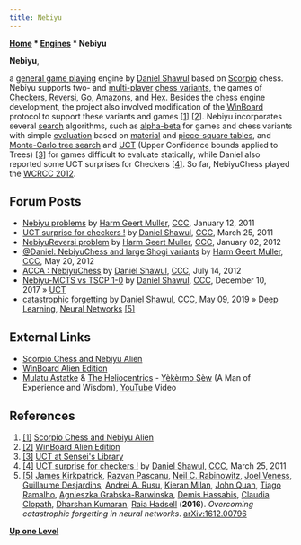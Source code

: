 ```yaml
---
title: Nebiyu
---
```

**[Home](Home "Home") \* [Engines](Engines "Engines") \* Nebiyu**


**Nebiyu**,  

a [general game playing](General_Game_Playing "General Game Playing") engine by [Daniel Shawul](Daniel_Shawul "Daniel Shawul") based on [Scorpio](Scorpio "Scorpio") chess. Nebiyu supports two- and [multi-player](https://en.wikipedia.org/wiki/Chess_variant#Multiplayer_variants) [chess variants](Chess#Variants "Chess"), the games of [Checkers](Checkers "Checkers"), [Reversi](Othello "Othello"), [Go](Go "Go"), [Amazons](Amazons "Amazons"), and [Hex](Hex "Hex"). Besides the chess engine development, the project also involved modification of the [WinBoard](WinBoard "WinBoard") protocol to support these variants and games <a id="cite-note-1" href="#cite-ref-1">[1]</a> <a id="cite-note-2" href="#cite-ref-2">[2]</a>. Nebiyu incorporates several [search](Search "Search") algorithms, such as [alpha-beta](Alpha-Beta "Alpha-Beta") for games and chess variants with simple [evaluation](Evaluation "Evaluation") based on [material](Material "Material") and [piece-square tables](Piece-Square_Tables "Piece-Square Tables"), and [Monte-Carlo tree search](Monte-Carlo_Tree_Search "Monte-Carlo Tree Search") and [UCT](UCT "UCT") (Upper Confidence bounds applied to Trees) <a id="cite-note-3" href="#cite-ref-3">[3]</a> for games difficult to evaluate statically, while Daniel also reported some UCT surprises for Checkers <a id="cite-note-4" href="#cite-ref-4">[4]</a>. So far, NebiyuChess played the [WCRCC 2012](WCRCC_2012 "WCRCC 2012").



## Forum Posts


* [Nebiyu problems](http://www.talkchess.com/forum/viewtopic.php?t=37583) by [Harm Geert Muller](Harm_Geert_Muller "Harm Geert Muller"), [CCC](CCC "CCC"), January 12, 2011
* [UCT surprise for checkers !](http://www.talkchess.com/forum/viewtopic.php?t=38554) by [Daniel Shawul](Daniel_Shawul "Daniel Shawul"), [CCC](CCC "CCC"), March 25, 2011
* [NebiyuReversi problem](http://www.talkchess.com/forum/viewtopic.php?t=41744) by [Harm Geert Muller](Harm_Geert_Muller "Harm Geert Muller"), [CCC](CCC "CCC"), January 02, 2012
* [@Daniel: NebiyuChess and large Shogi variants](http://www.talkchess.com/forum/viewtopic.php?t=43780) by [Harm Geert Muller](Harm_Geert_Muller "Harm Geert Muller"), [CCC](CCC "CCC"), May 20, 2012
* [ACCA : NebiyuChess](http://www.talkchess.com/forum/viewtopic.php?t=44429) by [Daniel Shawul](Daniel_Shawul "Daniel Shawul"), [CCC](CCC "CCC"), July 14, 2012
* [Nebiyu-MCTS vs TSCP 1-0](http://www.talkchess.com/forum/viewtopic.php?t=65964) by [Daniel Shawul](Daniel_Shawul "Daniel Shawul"), [CCC](CCC "CCC"), December 10, 2017 » [UCT](UCT "UCT")
* [catastrophic forgetting](http://www.talkchess.com/forum3/viewtopic.php?f=7&t=70704) by [Daniel Shawul](Daniel_Shawul "Daniel Shawul"), [CCC](CCC "CCC"), May 09, 2019 » [Deep Learning](Deep_Learning "Deep Learning"), [Neural Networks](Neural_Networks "Neural Networks") <a id="cite-note-5" href="#cite-ref-5">[5]</a>


## External Links


* [Scorpio Chess and Nebiyu Alien](https://sites.google.com/site/dshawul/)
* [WinBoard Alien Edition](http://hgm.nubati.net/alien.html)
* [Mulatu Astatke](Category:Mulatu_Astatke "Category:Mulatu Astatke") & [The Heliocentrics](Category:The_Heliocentrics "Category:The Heliocentrics") - [Yèkèrmo Sèw](https://www.youtube.com/watch?v=WxEjBw69ce0) (A Man of Experience and Wisdom), [YouTube](https://en.wikipedia.org/wiki/YouTube) Video


 
## References


1. <a id="cite-ref-1" href="#cite-note-1">[1]</a> [Scorpio Chess and Nebiyu Alien](https://sites.google.com/site/dshawul/)
2. <a id="cite-ref-2" href="#cite-note-2">[2]</a> [WinBoard Alien Edition](http://hgm.nubati.net/alien.html)
3. <a id="cite-ref-3" href="#cite-note-3">[3]</a> [UCT at Sensei's Library](http://senseis.xmp.net/?UCT)
4. <a id="cite-ref-4" href="#cite-note-4">[4]</a> [UCT surprise for checkers !](http://www.talkchess.com/forum/viewtopic.php?t=38554) by [Daniel Shawul](Daniel_Shawul "Daniel Shawul"), [CCC](CCC "CCC"), March 25, 2011
5. <a id="cite-ref-5" href="#cite-note-5">[5]</a> [James Kirkpatrick](index.php?title=James_Kirkpatrick&action=edit&redlink=1 "James Kirkpatrick (page does not exist)"), [Razvan Pascanu](Mathematician#RPascanu "Mathematician"), [Neil C. Rabinowitz](index.php?title=Neil_C._Rabinowitz&action=edit&redlink=1 "Neil C. Rabinowitz (page does not exist)"), [Joel Veness](Joel_Veness "Joel Veness"), [Guillaume Desjardins](index.php?title=Guillaume_Desjardins&action=edit&redlink=1 "Guillaume Desjardins (page does not exist)"), [Andrei A. Rusu](Mathematician#AARusu "Mathematician"), [Kieran Milan](index.php?title=Kieran_Milan&action=edit&redlink=1 "Kieran Milan (page does not exist)"), [John Quan](index.php?title=John_Quan&action=edit&redlink=1 "John Quan (page does not exist)"), [Tiago Ramalho](index.php?title=Tiago_Ramalho&action=edit&redlink=1 "Tiago Ramalho (page does not exist)"), [Agnieszka Grabska-Barwinska](index.php?title=Agnieszka_Grabska-Barwinska&action=edit&redlink=1 "Agnieszka Grabska-Barwinska (page does not exist)"), [Demis Hassabis](Demis_Hassabis "Demis Hassabis"), [Claudia Clopath](index.php?title=Claudia_Clopath&action=edit&redlink=1 "Claudia Clopath (page does not exist)"), [Dharshan Kumaran](Dharshan_Kumaran "Dharshan Kumaran"), [Raia Hadsell](Mathematician#RHadsell "Mathematician") (**2016**). *Overcoming catastrophic forgetting in neural networks*. [arXiv:1612.00796](https://arxiv.org/abs/1612.00796)

**[Up one Level](Engines "Engines")**







 
